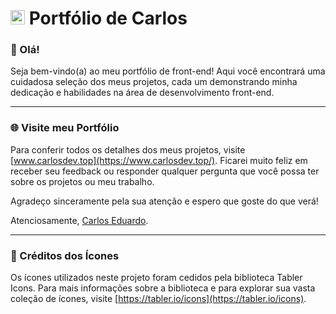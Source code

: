 # <img src="./images/icons/page-icon.png" width=23 title="Logo da página"/> Portfólio de Carlos

### 👋 Olá!

Seja bem-vindo(a) ao meu portfólio de front-end! Aqui você encontrará uma cuidadosa seleção dos meus projetos, cada um demonstrando minha dedicação e habilidades na área de desenvolvimento front-end.

---

### 🌐 Visite meu Portfólio

Para conferir todos os detalhes dos meus projetos, visite [www.carlosdev.top](https://www.carlosdev.top/). Ficarei muito feliz em receber seu feedback ou responder qualquer pergunta que você possa ter sobre os projetos ou meu trabalho.

Agradeço sinceramente pela sua atenção e espero que goste do que verá!

Atenciosamente, [Carlos Eduardo](https://github.com/CarlosEduts).

---

### 🎨 Créditos dos Ícones

Os ícones utilizados neste projeto foram cedidos pela biblioteca Tabler Icons. Para mais informações sobre a biblioteca e para explorar sua vasta coleção de ícones, visite [https://tabler.io/icons](https://tabler.io/icons).
